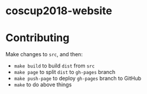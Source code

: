 # coscup2018-website

# Contributing

Make changes to `src`, and then:

- `make build` to build `dist` from `src`
- `make page` to split `dist` to `gh-pages` branch
- `make push-page` to deploy `gh-pages` branch to GitHub
- `make` to do above things
